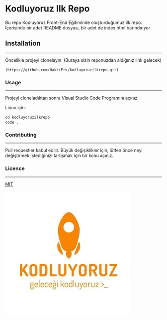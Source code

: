 
# **Kodluyoruz Ilk Repo**

Bu repo Kodluyoruz Front-End Eğitiminde oluşturduğumuz ilk repo. İçerisinde bir adet README dosyası, bir adet de index.html barındırıyor


## **Installation**

***

Öncelikle projeyi clonelayın. (Buraya sizin reponuzdan aldığınız link gelecek)
```
(https://github.com/HakkiErk/kodluyoruzilkrepo.git)
```

### **Usage**

***

Projeyi cloneladıktan sonra Visual Studio Code Programını açınız.

Linux için: 

```
cd kodluyoruzilkrepo 
code . 
```


### **Contributing**

***

Pull requestler kabul edilir. Büyük değişiklikler için, lütfen önce neyi değiştirmek istediğinizi tartışmak için bir konu açınız.

### **Licence**

***
[MIT](https://github.com/HakkiErk/kodluyoruzilkrepo/blob/main/LICENSE)

![Kodluyoruz Logo](https://raw.githubusercontent.com/Kodluyoruz/taskforce/git/git/markdown-nedir-nasil-kullaniriz-/figures/kodluyoruz_logo.jpg)